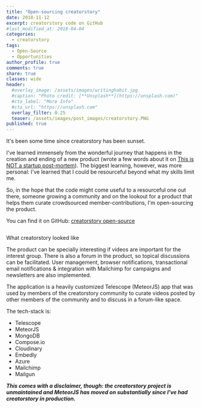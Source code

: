 ```yaml
---
title: "Open-sourcing creatorstory"
date: 2018-11-12
excerpt: creatorstory code on GitHub
#last_modified_at: 2018-04-04
categories:
  - creatorstory
tags:
  - Open-Source
  - Opportunities
author_profile: true
comments: true
share: true
classes: wide
header:
  #overlay_image: /assets/images/writinghabit.jpg
  #caption: "Photo credit: [**Unsplash**](https://unsplash.com)"
  #cta_label: "More Info"
  #cta_url: "https://unsplash.com"
  overlay_filter: 0.25
  teaser: /assets/images/post_images/creatorstory.PNG
published: true
---
```

It's been some time since creatorstory has been sunset.

I've learned immensely from the wonderful journey that happens in the creation and ending of a new product (wrote a few words about it on [This is NOT a startup post-mortem](https://www.eskinasy.com/hen/not-startup-post-mortem/ "NOT a startup post-mortem")). The biggest learning, however, was more personal: I've learned that I could be resourceful beyond what my skills limit me.

So, in the hope that the code might come useful to a resourceful one out there, someone growing a community and on the lookout for a product that helps them curate crowdsourced member-contributions, I'm open-sourcing the product.

You can find it on GitHub: [creatorstory open-source](https://github.com/creatorstory/creatorstory-app "creatorstory open source")

<p><img src="{{site.baseurl}}/assets/images/post_images/creatorstory.PNG" alt="" class="align-center" /></p>
<figcaption>What creatorstory looked like</figcaption>

The product can be specially interesting if videos are important for the interest group. There is also a forum in the product, so topical discussions can be facilitated. User management, browser notifications, transactional email notifications & integration with Mailchimp for campaigns and newsletters are also implemented.

The application is a heavily customized Telescope (MeteorJS) app that was used by members of the creatorstory community to curate videos posted by other members of the community and to discuss in a forum-like space.

The tech-stack is:

* Telescope
* MeteorJS
* MongoDB
* Compose.io
* Cloudinary
* Embedly
* Azure
* Mailchimp
* Mailgun

<p class="notice">
<b><i>This comes with a disclaimer, though: the creatorstory project is unmaintained and MeteorJS has moved on substantially since I've had creatorstory in production.</i></b></p>

